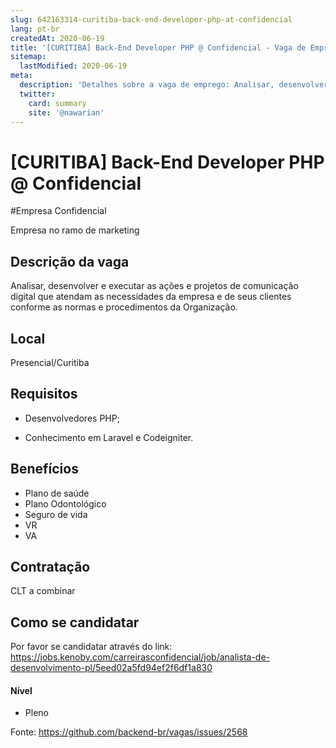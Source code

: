 ```yaml
---
slug: 642163314-curitiba-back-end-developer-php-at-confidencial
lang: pt-br
createdAt: 2020-06-19
title: '[CURITIBA] Back-End Developer PHP @ Confidencial - Vaga de Emprego'
sitemap:
  lastModified: 2020-06-19
meta:
  description: 'Detalhes sobre a vaga de emprego: Analisar, desenvolver e executar as ações e projetos de comunicação digital que atendam as necessidades da empresa e de seus clientes conforme as normas e procedimentos da Organização.'
  twitter:
    card: summary
    site: '@nawarian'
---
```


# [CURITIBA] Back-End Developer PHP @ Confidencial

#Empresa Confidencial

Empresa no ramo de marketing 

## Descrição da vaga

Analisar, desenvolver e executar as ações e projetos de comunicação digital que atendam as necessidades da empresa e de seus clientes conforme as normas e procedimentos da Organização.

## Local

Presencial/Curitiba

## Requisitos
- Desenvolvedores PHP;

- Conhecimento em Laravel e Codeigniter.

## Benefícios

- Plano de saúde
- Plano Odontológico
- Seguro de vida
- VR 
- VA 

## Contratação

CLT a combinar

## Como se candidatar

Por favor se candidatar através do link: https://jobs.kenoby.com/carreirasconfidencial/job/analista-de-desenvolvimento-pl/5eed02a5fd94ef2f6df1a830

#### Nível
- Pleno





Fonte: https://github.com/backend-br/vagas/issues/2568